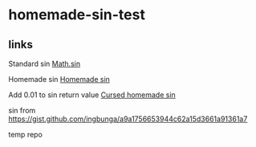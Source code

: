 # homemade-sin-test


## links

Standard sin
[Math.sin](https://ingbunga.github.io/homemade-sin-test/webgl_loader_mmd_audio_original.html)

Homemade sin
[Homemade sin](https://ingbunga.github.io/homemade-sin-test/webgl_loader_mmd_audio.html)

Add 0.01 to sin return value 
[Cursed homemade sin](https://ingbunga.github.io/homemade-sin-test/webgl_loader_mmd_audio%20cursed.html)


sin from
https://gist.github.com/ingbunga/a9a1756653944c62a15d3661a91361a7

temp repo

